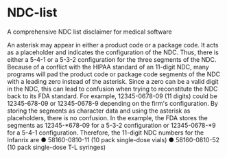 # NDC-list
A comprehensive NDC list disclaimer for medical software

An asterisk may appear in either a product code or a package code. It acts as a placeholder and indicates the
configuration of the NDC. Thus, there is either a 5-4-1 or a 5-3-2 configuration for the three segments of the
NDC. Because of a conflict with the HIPAA standard of an 11-digit NDC, many programs will pad the product
code or package code segments of the NDC with a leading zero instead of the asterisk.
Since a zero can be a valid digit in the NDC, this can lead to confusion when trying to reconstitute the NDC back
to its FDA standard. For example, 12345-0678-09 (11 digits) could be 12345-678-09 or 12345-0678-9
depending on the firm's configuration. By storing the segments as character data and using the asterisk as
placeholders, there is no confusion. In the example, the FDA stores the segments as 12345-*678-09 for a 5-3-2
configuration or 12345-0678-*9 for a 5-4-1 configuration. Therefore, the 11-digit NDC numbers for the Infanrix
are
● 58160-0810-11 (10 pack single-dose vials)
● 58160-0810-52 (10 pack single-dose T-L syringes)
